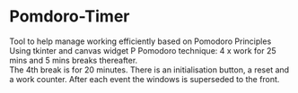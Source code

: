 # Pomdoro-Timer
Tool to help manage working efficiently based on Pomodoro Principles
Using tkinter and canvas widget P
Pomodoro technique: 
4 x  work for 25 mins and 5 mins breaks thereafter.  
The 4th break is for 20 minutes. 
There is an initialisation button, a reset and a work counter. 
After each event the windows is superseded to the front.
